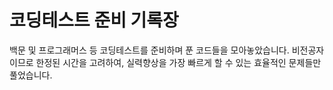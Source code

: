 # 코딩테스트 준비 기록장

백문 및 프로그래머스 등 코딩테스트를 준비하며 푼 코드들을 모아놓았습니다.
비전공자이므로 한정된 시간을 고려하여, 실력향상을 가장 빠르게 할 수 있는 효율적인 문제들만 풀었습니다.
